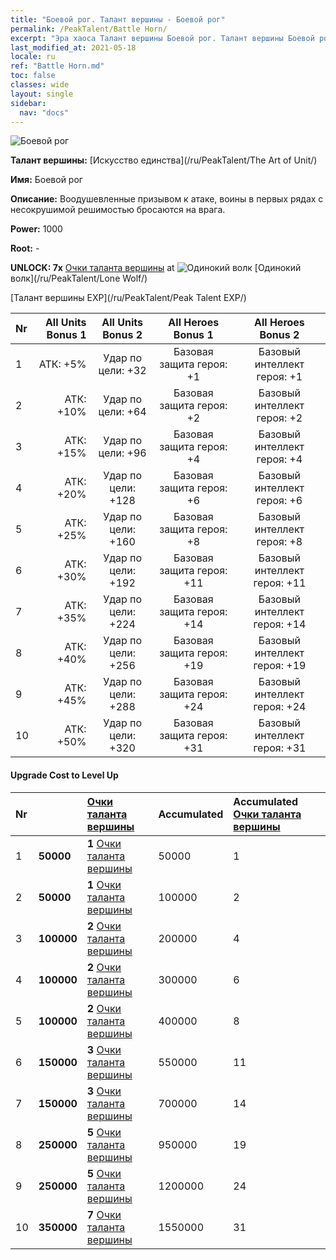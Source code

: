 ```yaml
---
title: "Боевой рог. Талант вершины - Боевой рог"
permalink: /PeakTalent/Battle Horn/
excerpt: "Эра хаоса Талант вершины Боевой рог. Талант вершины Боевой рог. Боевой рог"
last_modified_at: 2021-05-18
locale: ru
ref: "Battle Horn.md"
toc: false
classes: wide
layout: single
sidebar:
  nav: "docs"
---
```


  ![Боевой рог](/images/pt/talent_2004.png)

  **Талант вершины:** [Искусство единства](/ru/PeakTalent/The Art of Unit/)

  **Имя:** Боевой рог

  **Описание:** Воодушевленные призывом к атаке, воины в первых рядах с несокрушимой решимостью бросаются на врага.

  **Power:** 1000

  **Root:** -

  **UNLOCK: 7x** [Очки таланта вершины](/ItemsRU/con_934/) at ![Одинокий волк](/images/pt/talent_2001.png) [Одинокий волк](/ru/PeakTalent/Lone Wolf/)

  [Талант вершины EXP](/ru/PeakTalent/Peak Talent EXP/)

  | Nr | All Units Bonus 1 | All Units Bonus 2 | All Heroes Bonus 1 | All Heroes Bonus 2 |
  |:---|--------------:|:-------------:|:-------------:|:-------------:|
  | 1 | АТК: +5% | Удар по цели: +32 | Базовая защита героя: +1 | Базовый интеллект героя: +1 |
  | 2 | АТК: +10% | Удар по цели: +64 | Базовая защита героя: +2 | Базовый интеллект героя: +2 |
  | 3 | АТК: +15% | Удар по цели: +96 | Базовая защита героя: +4 | Базовый интеллект героя: +4 |
  | 4 | АТК: +20% | Удар по цели: +128 | Базовая защита героя: +6 | Базовый интеллект героя: +6 |
  | 5 | АТК: +25% | Удар по цели: +160 | Базовая защита героя: +8 | Базовый интеллект героя: +8 |
  | 6 | АТК: +30% | Удар по цели: +192 | Базовая защита героя: +11 | Базовый интеллект героя: +11 |
  | 7 | АТК: +35% | Удар по цели: +224 | Базовая защита героя: +14 | Базовый интеллект героя: +14 |
  | 8 | АТК: +40% | Удар по цели: +256 | Базовая защита героя: +19 | Базовый интеллект героя: +19 |
  | 9 | АТК: +45% | Удар по цели: +288 | Базовая защита героя: +24 | Базовый интеллект героя: +24 |
  | 10 | АТК: +50% | Удар по цели: +320 | Базовая защита героя: +31 | Базовый интеллект героя: +31 |


#### Upgrade Cost to Level Up

  | Nr | <i class="fas fa-coins"/> | [Очки таланта вершины](/ItemsRU/con_934/) | Accumulated <i class="fas fa-coins"/> | Accumulated [Очки таланта вершины](/ItemsRU/con_934/) |
  |:---|:--------------|:-------------|:-------------|:-------------|
  | 1 | **50000** | **1** [Очки таланта вершины](/ItemsRU/con_934/) | 50000 | 1 |
  | 2 | **50000** | **1** [Очки таланта вершины](/ItemsRU/con_934/) | 100000 | 2 |
  | 3 | **100000** | **2** [Очки таланта вершины](/ItemsRU/con_934/) | 200000 | 4 |
  | 4 | **100000** | **2** [Очки таланта вершины](/ItemsRU/con_934/) | 300000 | 6 |
  | 5 | **100000** | **2** [Очки таланта вершины](/ItemsRU/con_934/) | 400000 | 8 |
  | 6 | **150000** | **3** [Очки таланта вершины](/ItemsRU/con_934/) | 550000 | 11 |
  | 7 | **150000** | **3** [Очки таланта вершины](/ItemsRU/con_934/) | 700000 | 14 |
  | 8 | **250000** | **5** [Очки таланта вершины](/ItemsRU/con_934/) | 950000 | 19 |
  | 9 | **250000** | **5** [Очки таланта вершины](/ItemsRU/con_934/) | 1200000 | 24 |
  | 10 | **350000** | **7** [Очки таланта вершины](/ItemsRU/con_934/) | 1550000 | 31 |
